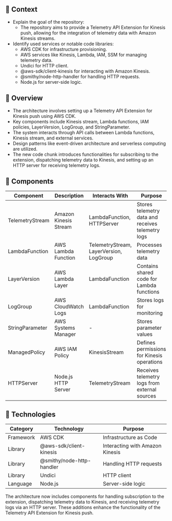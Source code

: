 ## 📖 Context
* Explain the goal of the repository:
    - The repository aims to provide a Telemetry API Extension for Kinesis push, allowing for the integration of telemetry data with Amazon Kinesis streams.
* Identify used services or notable code libraries:
    - AWS CDK for infrastructure provisioning.
    - AWS services like Kinesis, Lambda, IAM, SSM for managing telemetry data.
    - Undici for HTTP client.
    - @aws-sdk/client-kinesis for interacting with Amazon Kinesis.
    - @smithy/node-http-handler for handling HTTP requests.
    - Node.js for server-side logic.

## 📖 Overview
* The architecture involves setting up a Telemetry API Extension for Kinesis push using AWS CDK.
* Key components include Kinesis stream, Lambda functions, IAM policies, LayerVersion, LogGroup, and StringParameter.
* The system interacts through API calls between Lambda functions, Kinesis stream, and external services.
* Design patterns like event-driven architecture and serverless computing are utilized.
* The new code chunk introduces functionalities for subscribing to the extension, dispatching telemetry data to Kinesis, and setting up an HTTP server for receiving telemetry logs.

## 🔹 Components  
| Component | Description | Interacts With | Purpose |
| --------- | ----------- | -------------- | ------- |
| TelemetryStream | Amazon Kinesis Stream | LambdaFunction, HTTPServer | Stores telemetry data and receives telemetry logs |
| LambdaFunction | AWS Lambda Function | TelemetryStream, LayerVersion, LogGroup | Processes telemetry data |
| LayerVersion | AWS Lambda Layer | LambdaFunction | Contains shared code for Lambda functions |
| LogGroup | AWS CloudWatch Logs | LambdaFunction | Stores logs for monitoring |
| StringParameter | AWS Systems Manager | - | Stores parameter values |
| ManagedPolicy | AWS IAM Policy | KinesisStream | Defines permissions for Kinesis operations |
| HTTPServer | Node.js HTTP Server | TelemetryStream | Receives telemetry logs from external sources |

## 🧱 Technologies
| Category | Technology | Purpose |
| -------- | ---------- | ------- |
| Framework | AWS CDK | Infrastructure as Code |
| Library | @aws-sdk/client-kinesis | Interacting with Amazon Kinesis |
| Library | @smithy/node-http-handler | Handling HTTP requests |
| Library | Undici | HTTP client |
| Language | Node.js | Server-side logic |

The architecture now includes components for handling subscription to the extension, dispatching telemetry data to Kinesis, and receiving telemetry logs via an HTTP server. These additions enhance the functionality of the Telemetry API Extension for Kinesis push.